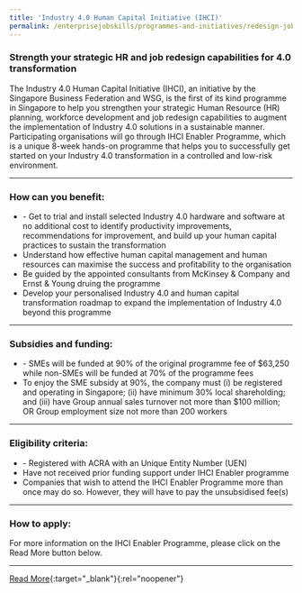 ```yaml
---
title: 'Industry 4.0 Human Capital Initiative (IHCI)'
permalink: /enterprisejobskills/programmes-and-initiatives/redesign-jobs/hotel-job-redesign-initiative/job-redesign-for-the-food-services-sector/job-redesign-for-the-retail-sector/job-redesign-programme-for-environmental-services--cleaning--sector/lean-process-and-job-redesign-for-construction-sector/security-productivity-initiative/industry-40-human-capital-initiative--ihci-/
---
```


### Strength your strategic HR and job redesign capabilities for 4.0 transformation

The Industry 4.0 Human Capital Initiative (IHCI), an initiative by the Singapore Business Federation and WSG, is the first of its kind programme in Singapore to help you strengthen your strategic Human Resource (HR) planning, workforce development and job redesign capabilities to augment the implementation of Industry 4.0 solutions in a sustainable manner. Participating organisations will go through IHCI Enabler Programme, which is a unique 8-week hands-on programme that helps you to successfully get started on your Industry 4.0 transformation in a controlled and low-risk environment.

---

### How can you benefit:

<ul><li>- Get to trial and install selected Industry 4.0 hardware and software at no additional cost to identify productivity improvements, recommendations for improvement, and build up your human capital practices to sustain the transformation<br></li><li>Understand how effective human capital management and human resources can maximise the success and profitability to the organisation<br></li><li>Be guided by the appointed consultants from McKinsey & Company and Ernst & Young druing the programme<br></li><li>Develop your personalised Industry 4.0 and human capital transformation roadmap to expand the implementation of Industry 4.0 beyond this programme</li></ul>

---

### Subsidies and funding:

<ul><li>- SMEs will be funded at 90% of the original programme fee of $63,250 while non-SMEs will be funded at 70% of the programme fees<br></li><li>To enjoy the SME subsidy at 90%, the company must (i) be registered and operating in Singapore; (ii) have minimum 30% local shareholding; and (iii) have Group annual sales turnover not more than $100 million; OR Group employment size not more than 200 workers</li></ul>

---

### Eligibility criteria:

<ul><li>- Registered with ACRA with an Unique Entity Number (UEN)<br></li><li>Have not received prior funding support under IHCI Enabler programme<br></li><li>Companies that wish to attend the IHCI Enabler Programme more than once may do so. However, they will have to pay the unsubsidised fee(s)</li></ul>

---

### How to apply:

For more information on the IHCI Enabler Programme, please click on the Read More button below.

---

[Read More](https://www.wsg.gov.sg/programmes-and-initiatives/industry-4-0-human-capital-initiative-ihci.html){:target="_blank"}{:rel="noopener"}
